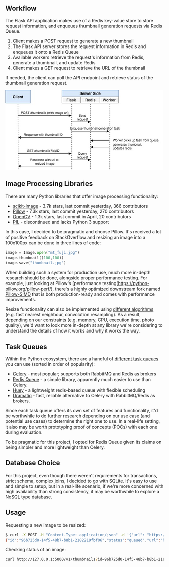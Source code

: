 ## Workflow 
The Flask API application makes use of a Redis key-value store to store request information, and enqueues thumbnail generation requests via Redis Queue.

1. Client makes a POST request to generate a new thumbnail
2. The Flask API server stores the request information in Redis and enqueues it onto a Redis Queue
3. Available workers retrieve the request's information from Redis, generate a thumbnail, and update Redis
4. Client makes a GET request to retrieve the URL of the thumbnail

If needed, the client can poll the API endpoint and retrieve status of the thumbnail generation request.

![Optional Text](images/api_request_workflow.jpg)

## Image Processing Libraries
There are many Python libraries that offer image processing functionality:
- [scikit-image](https://github.com/scikit-image/scikit-image) - 3.7k stars, last commit yesterday, 366 contributors
- [Pillow](https://github.com/python-pillow/Pillow) - 7.3k stars, last commit yesterday, 270 contributors
- [OpenCV](https://github.com/skvark/opencv-python)  - 1.3k stars, last commit in April, 20 contributors
- [PIL](http://www.pythonware.com/products/pil/) - discontinued and lacks Python 3 support

In this case, I decided to be pragmatic and choose Pillow. It's received a lot of positive feedback on StackOverflow and resizing an image into a 100x100px can be done in three lines of code:

```python
image = Image.open("mt_fuji.jpg")
image.thumbnail((100,100))
image.save("thumbnail.jpg")
```

When building such a system for production use, much more in-depth research should be done, alongside proper performance testing. For example, just looking at Pillow's [performance testing(https://python-pillow.org/pillow-perf/), there's a highly optimized downstream fork named [Pillow-SIMD](https://github.com/uploadcare/pillow-simd) that is both production-ready and comes with performance improvements.

Resize functionality can also be implemented using [different algorithms](https://uploadcare.com/blog/the-fastest-image-resize/) (e.g. fast nearest neighbour, convolution resampling). As a result, depending on our constraints (e.g. memory, CPU, execution time, photo quality), we'd want to look more in-depth at any library we're considering to understand the details of how it works and why it works the way. 

## Task Queues
Within the Python ecosystem, there are a handful of [different task queues](https://www.fullstackpython.com/task-queues.html) you can use (sorted in order of popularity):
- [Celery](https://github.com/celery/celery) - most popular; supports both RabbitMQ and Redis as brokers
- [Redis Queue](https://github.com/rq/rq) - a simple library, apparently much easier to use than Celery.
- [Huey](https://github.com/coleifer/huey) - a lightweight redis-based queue with flexible scheduling
- [Dramatiq](https://github.com/Bogdanp/dramatiq) - fast, reliable alternative to Celery with RabbitMQ/Redis as brokers.

Since each task queue offers its own set of features and functionality, it'd be worthwhile to do further research depending on our use case (and potential use cases) to determine the right one to use. In a real-life setting, it also may be worth prototyping proof of concepts (POCs) with each one during evaluation.

To be pragmatic for this project, I opted for Redis Queue given its claims on being simpler and more lightweight than Celery.

## Database Choice
For this project, even though there weren't requirements for transactions, strict schema, complex joins, I decided to go with SQLite. It's easy to use and simple to setup, but in a real-life scenario, if we're more concerned with high availability than strong consistency, it may be worthwhile to explore a NoSQL type database.

## Usage
Requesting a new image to be resized:
```bash
$ curl -X POST -H "Content-Type: application/json" -d '{"url": "https://images.pexels.com/photos/206359/pexels-photo-206359.jpeg"}' http://localhost:5000/v1/thumbnails
{"id":"96b725d0-14f5-48b7-b8b1-2182219fbf06","status":"queued","url":"https://images.pexels.com/photos/206359/pexels-photo-206359.jpeg"}
```

Checking status of an image:
```bash
curl http://127.0.0.1:5000/v1/thumbnails?id=96b725d0-14f5-48b7-b8b1-2182219fbf06
```
